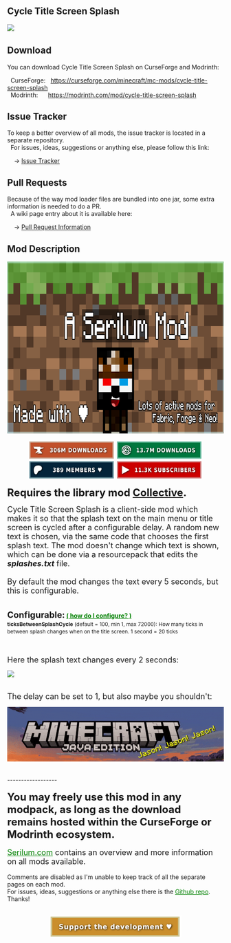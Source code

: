 <h2>Cycle Title Screen Splash</h2>
<p><a href="https://github.com/Serilum/Cycle-Title-Screen-Splash"><img src="https://serilum.com/assets/data/logo/cycle-title-screen-splash.gif"></a></p><h2>Download</h2>
<p>You can download Cycle Title Screen Splash on CurseForge and Modrinth:</p><p>&nbsp;&nbsp;CurseForge: &nbsp;&nbsp;<a href="https://curseforge.com/minecraft/mc-mods/cycle-title-screen-splash">https://curseforge.com/minecraft/mc-mods/cycle-title-screen-splash</a><br>&nbsp;&nbsp;Modrinth: &nbsp;&nbsp;&nbsp;&nbsp;&nbsp;<a href="https://modrinth.com/mod/cycle-title-screen-splash">https://modrinth.com/mod/cycle-title-screen-splash</a></p>
<h2>Issue Tracker</h2>
<p>To keep a better overview of all mods, the issue tracker is located in a separate repository.<br>&nbsp;&nbsp;For issues, ideas, suggestions or anything else, please follow this link:</p>
<p>&nbsp;&nbsp;&nbsp;&nbsp;-> <a href="https://serilum.com/url/issue-tracker">Issue Tracker</a></p>
<h2>Pull Requests</h2>
<p>Because of the way mod loader files are bundled into one jar, some extra information is needed to do a PR.<br>&nbsp;&nbsp;A wiki page entry about it is available here:</p>
<p>&nbsp;&nbsp;&nbsp;&nbsp;-> <a href="https://serilum.com/url/pull-requests">Pull Request Information</a></p>
<h2>Mod Description</h2>
<p style="text-align:center"><a href="https://serilum.com/" rel="nofollow"><img src="https://github.com/Serilum/.cdn/raw/main/description/header/header.png" alt="" width="838" height="400"></a></p>
<p style="text-align:center"><a href="https://curseforge.com/members/serilum/projects" rel="nofollow"><img src="https://raw.githubusercontent.com/Serilum/.data-workflow/main/badges/svg/curseforge.svg" width="200"></a> <a href="https://modrinth.com/user/Serilum" rel="nofollow"><img src="https://raw.githubusercontent.com/Serilum/.data-workflow/main/badges/svg/modrinth.svg" width="200"></a> <a href="https://patreon.com/serilum" rel="nofollow"><img src="https://raw.githubusercontent.com/Serilum/.data-workflow/main/badges/svg/patreon.svg" width="200"></a> <a href="https://youtube.com/@serilum" rel="nofollow"><img src="https://raw.githubusercontent.com/Serilum/.data-workflow/main/badges/svg/youtube.svg" width="200"></a></p>
<p><strong><span style="font-size:24px">Requires the library mod&nbsp;<a style="font-size:24px" href="https://curseforge.com/minecraft/mc-mods/collective" rel="nofollow">Collective</a>.<br></span></strong></p>
<p><span style="font-size:18px">Cycle Title Screen Splash is a client-side mod which makes it so that the splash text on the main menu or title screen is cycled after a configurable delay. A random new text is chosen, via the same code that chooses the first splash text. The mod doesn't change which text is shown, which can be done via a resourcepack that edits the <em><strong>splashes.txt</strong></em> file.<br><br>By default the mod changes the text every 5 seconds, but this is configurable.<br></span><br><br><strong><span style="font-size:20px">Configurable:</span> <span style="color:#008000;font-size:14px"><a style="color:#008000" href="https://github.com/Serilum/.information/wiki/how-to-configure-mods" rel="nofollow">(&nbsp;how do I configure?&nbsp;)</a></span><br></strong><span style="font-size:12px"><strong>ticksBetweenSplashCycle</strong>&nbsp;(default = 100, min 1, max 72000): How many ticks in between splash changes when on the title screen. 1 second = 20 ticks</span><br><br></p>
<p><br><span style="font-size:18px">Here the splash text changes every 2 seconds:</span></p>
<div class="spoiler">
<p><picture><img src="https://github.com/Serilum/.cdn/raw/main/projects/cycle-title-screen-splash/a.gif"></picture></p>
</div>
<p>&nbsp;<br><span style="font-size:18px">The delay can be set to 1, but also maybe you shouldn't:</span></p>
<div class="spoiler">
<p><picture><img src="https://github.com/Serilum/.cdn/raw/main/projects/cycle-title-screen-splash/b.gif"></picture></p>
</div>
<p>&nbsp;<br>------------------<br><br><span style="font-size:24px"><strong>You may freely use this mod in any modpack, as long as the download remains hosted within the CurseForge or Modrinth ecosystem.</strong></span><br><br><span style="font-size:18px"><a style="font-size:18px;color:#008000" href="https://serilum.com/" rel="nofollow">Serilum.com</a> contains an overview and more information on all mods available.</span><br><br><span style="font-size:14px">Comments are disabled as I'm unable to keep track of all the separate pages on each mod.</span><span style="font-size:14px"><br>For issues, ideas, suggestions or anything else there is the&nbsp;<a style="font-size:14px;color:#008000" href="https://github.com/Serilum/.issue-tracker" rel="nofollow">Github repo</a>. Thanks!</span><span style="font-size:6px"><br><br></span></p>
<p style="text-align:center"><a href="https://serilum.com/donate" rel="nofollow"><img src="https://github.com/Serilum/.cdn/raw/main/description/projects/support.svg" alt="" width="306" height="50"></a></p>